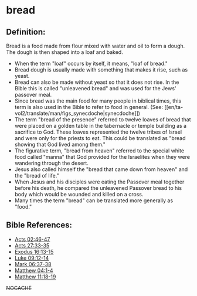 # bread #

## Definition: ##

Bread is a food made from flour mixed with water and oil to form a dough. The dough is then shaped into a loaf and baked.

* When the term "loaf" occurs by itself, it means, "loaf of bread."
* Bread dough is usually made with something that makes it rise, such as yeast.
* Bread can also be made without yeast so that it does not rise. In the Bible this is called "unleavened bread" and was used for the Jews' passover meal.
* Since bread was the main food for many people in biblical times, this term is also used in the Bible to refer to food in general. (See: [[en/ta-vol2/translate/man/figs_synecdoche|synecdoche]])
* The term "bread of the presence" referred to twelve loaves of bread that were placed on a golden table in the tabernacle or temple building as a sacrifice to God. These loaves represented the twelve tribes of Israel and were only for the priests to eat. This could be translated as "bread showing that God lived among them." 
* The figurative term, "bread from heaven" referred to the special white food called "manna" that God provided for the Israelites when they were wandering through the desert.
* Jesus also called himself the "bread that came down from heaven" and the "bread of life."
* When Jesus and his disciples were eating the Passover meal together before his death, he compared the unleavened Passover bread to his body which would be wounded and killed on a cross.
* Many times the term "bread" can be translated more generally as "food."

 

## Bible References: ##

* [Acts 02:46-47](en/tn/act/help/02/46)
* [Acts 27:33-35](en/tn/act/help/27/33)
* [Exodus 16:13-15](en/tn/exo/help/16/13)
* [Luke 09:12-14](en/tn/luk/help/09/12)
* [Mark 06:37-38](en/tn/mrk/help/06/37)
* [Matthew 04:1-4](en/tn/mat/help/04/01)
* [Matthew 11:18-19](en/tn/mat/help/11/18)

~~NOCACHE~~